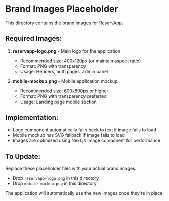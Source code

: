 # Brand Images Placeholder

This directory contains the brand images for ReservApp.

## Required Images:

1. **reservapp-logo.png** - Main logo for the application
   - Recommended size: 400x120px (or maintain aspect ratio)
   - Format: PNG with transparency
   - Usage: Headers, auth pages, admin panel

2. **mobile-mockup.png** - Mobile application mockup
   - Recommended size: 600x800px or higher
   - Format: PNG with transparency preferred
   - Usage: Landing page mobile section

## Implementation:

- Logo component automatically falls back to text if image fails to load
- Mobile mockup has SVG fallback if image fails to load
- Images are optimized using Next.js Image component for performance

## To Update:

Replace these placeholder files with your actual brand images:
- Drop `reservapp-logo.png` in this directory
- Drop `mobile-mockup.png` in this directory

The application will automatically use the new images once they're in place.